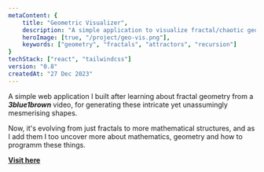 ```yaml
---
metaContent: {
    title: "Geometric Visualizer",
    description: "A simple application to visualize fractal/chaotic geometry.",
    heroImage: [true, "/project/geo-vis.png"],
    keywords: ["geometry", "fractals", "attractors", "recursion"]
}
techStack: ["react", "tailwindcss"]
version: "0.8"
createdAt: "27 Dec 2023"
---
```


A simple web application I built after learning about fractal geometry from a **_3blue1brown_** video, for generating these intricate yet unassumingly mesmerising shapes.

Now, it's evolving from just fractals to more mathematical structures, and as I add them I too uncover more about mathematics, geometry and how to programm these things.

**[Visit here](https://xenitane.xyz/geo-vis)**
